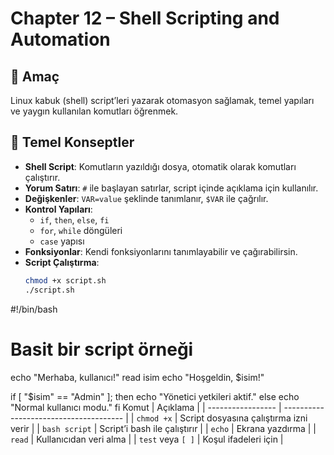 # Chapter 12 – Shell Scripting and Automation

## 🎯 Amaç  
Linux kabuk (shell) script’leri yazarak otomasyon sağlamak, temel yapıları ve yaygın kullanılan komutları öğrenmek.

## 🧩 Temel Konseptler  

- **Shell Script**: Komutların yazıldığı dosya, otomatik olarak komutları çalıştırır.  
- **Yorum Satırı**: `#` ile başlayan satırlar, script içinde açıklama için kullanılır.  
- **Değişkenler**: `VAR=value` şeklinde tanımlanır, `$VAR` ile çağrılır.  
- **Kontrol Yapıları**:  
  - `if`, `then`, `else`, `fi`  
  - `for`, `while` döngüleri  
  - `case` yapısı  
- **Fonksiyonlar**: Kendi fonksiyonlarını tanımlayabilir ve çağırabilirsin.  
- **Script Çalıştırma**:  
  ```bash
  chmod +x script.sh
  ./script.sh
#!/bin/bash
# Basit bir script örneği

echo "Merhaba, kullanıcı!"
read isim
echo "Hoşgeldin, $isim!"

if [ "$isim" == "Admin" ]; then
  echo "Yönetici yetkileri aktif."
else
  echo "Normal kullanıcı modu."
fi
 Komut             | Açıklama                               |
| ----------------- | -------------------------------------- |
| `chmod +x`        | Script dosyasına çalıştırma izni verir |
| `bash script`     | Script’i bash ile çalıştırır           |
| `echo`            | Ekrana yazdırma                        |
| `read`            | Kullanıcıdan veri alma                 |
| `test` veya `[ ]` | Koşul ifadeleri için                   |
